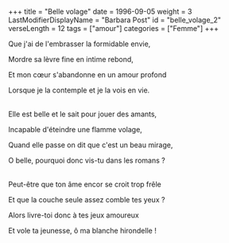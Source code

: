 +++
title = "Belle volage"
date = 1996-09-05
weight = 3
LastModifierDisplayName = "Barbara Post"
id = "belle_volage_2"
verseLength = 12
tags = ["amour"]
categories = ["Femme"]
+++

Que j'ai de l'embrasser la formidable envie,

Mordre sa lèvre fine en intime rebond,

Et mon cœur s'abandonne en un amour profond

Lorsque je la contemple et je la vois en vie.

 \
Elle est belle et le sait pour jouer des amants,

Incapable d'éteindre une flamme volage,

Quand elle passe on dit que c'est un beau mirage,

O belle, pourquoi donc vis-tu dans les romans ?

 \
Peut-être que ton âme encor se croit trop frêle

Et que la couche seule assez comble tes yeux ?

Alors livre-toi donc à tes jeux amoureux

Et vole ta jeunesse, ô ma blanche hirondelle !
